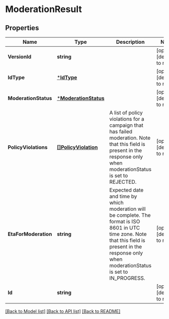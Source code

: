 # ModerationResult

## Properties
Name | Type | Description | Notes
------------ | ------------- | ------------- | -------------
**VersionId** | **string** |  | [optional] [default to null]
**IdType** | [***IdType**](IdType.md) |  | [optional] [default to null]
**ModerationStatus** | [***ModerationStatus**](ModerationStatus.md) |  | [optional] [default to null]
**PolicyViolations** | [**[]PolicyViolation**](PolicyViolation.md) | A list of policy violations for a campaign that has failed moderation. Note that this field is present in the response only when moderationStatus is set to REJECTED. | [optional] [default to null]
**EtaForModeration** | **string** | Expected date and time by which moderation will be complete. The format is ISO 8601 in UTC time zone. Note that this field is present in the response only when moderationStatus is set to IN_PROGRESS. | [optional] [default to null]
**Id** | **string** |  | [optional] [default to null]

[[Back to Model list]](../README.md#documentation-for-models) [[Back to API list]](../README.md#documentation-for-api-endpoints) [[Back to README]](../README.md)

